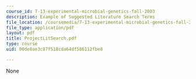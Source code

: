 ```yaml
---
course_id: 7-13-experimental-microbial-genetics-fall-2003
description: Example of Suggested Literature Search Terms
file_location: /coursemedia/7-13-experimental-microbial-genetics-fall-2003/00de8ae3c87f518cda64df586112fbe8_ProjectLitSearch.pdf
file_type: application/pdf
layout: pdf
title: ProjectLitSearch.pdf
type: course
uid: 00de8ae3c87f518cda64df586112fbe8

---
```

None